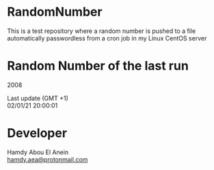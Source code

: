 # RandomNumber    
This is a test repository where a random number is pushed to a file automatically passwordless from a cron job in my Linux CentOS server    
# Random Number of the last run   
2008
      
Last update (GMT +1)    
02/01/21 20:00:01
# Developer    
Hamdy Abou El Anein   
hamdy.aea@protonmail.com

